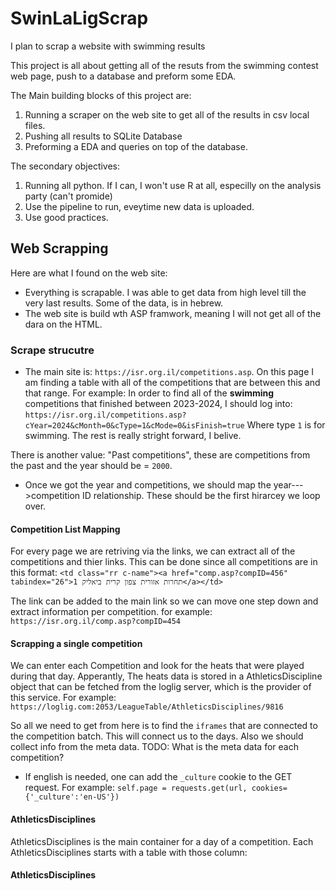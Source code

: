 # SwinLaLigScrap
I plan to scrap a website with swimming results 

This project is all about getting all of the resuts from the swimming contest web page, push to a database and preform some EDA. 

The Main building blocks of this project are:
1. Running a scraper on the web site to get all of the results in csv local files. 
2. Pushing all results to SQLite Database
3. Preforming a EDA and queries on top of the database. 

The secondary objectives:
1. Running all python. If I can, I won't use R at all, especilly on the analysis party (can't promide)
2. Use the pipeline to run, eveytime new data is uploaded. 
3. Use good practices. 

## Web Scrapping

Here are what I found on the web site:
-   Everything is scrapable. I was able to get data from high level till the very last results. Some of the data, is in hebrew. 
-   The web site is build wth ASP framwork, meaning I will not get all of the dara on the HTML. 

### Scrape strucutre
-   The main site is: `https://isr.org.il/competitions.asp`. On this page I am finding a table with all of the competitions that are between this and that range. For example: 
In order to find all of the __swimming__ competitions that finished between 2023-2024, I should log into:
`https://isr.org.il/competitions.asp?cYear=2024&cMonth=0&cType=1&cMode=0&isFinish=true`
Where type `1` is for swimming. The rest is really stright forward, I belive.

There is another value: "Past competitions", these are competitions from the past and the year should be = `2000`.

-   Once we got the year and competitions, we should map the year--->competition ID relationship. These should be the first hirarcey we loop over.

#### Competition List Mapping
For every page we are retriving via the links, we can extract all of the competitions and thier links. This can be done since all competitions are in this format:
`<td class="rr c-name"><a href="comp.asp?compID=456" tabindex="26">תחרות אזורית צפון קרית ביאליק 1</a></td>`

The link can be added to the main link so we can move one step down and extract information per competition. 
for example: `https://isr.org.il/comp.asp?compID=454`

#### Scrapping a single competition

We can enter each Competition and look for the heats that were played during that day. 
Apperantly, The heats data is stored in a AthleticsDiscipline object that can be fetched from the loglig server, which is the provider of this service. 
For example: `https://loglig.com:2053/LeagueTable/AthleticsDisciplines/9816`

So all we need to get from here is to find the `iframes` that are connected to the competition batch. This will connect us to the days. 
Also we should collect info from the meta data. 
TODO: What is the meta data for each competition?

* If english is needed, one can add the `_culture` cookie to the GET request.
 For example: 
`self.page = requests.get(url, cookies={'_culture':'en-US'})`

#### AthleticsDisciplines
AthleticsDisciplines is the main container for a day of a competition.
Each AthleticsDisciplines starts with a table with those column:

#### AthleticsDisciplines